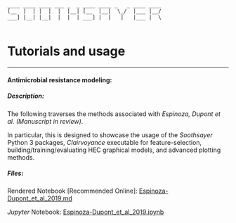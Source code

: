 ```

____ ____ ____ ___ _  _ ____ ____ _   _ ____ ____ 
[__  |  | |  |  |  |__| [__  |__|  \_/  |___ |__/ 
___] |__| |__|  |  |  | ___] |  |   |   |___ |  \ 
                                                  
```

# Tutorials and usage

_________________________________


#### Antimicrobial resistance modeling:
##### Description:

The following traverses the methods associated with *Espinoza, Dupont et al. (Manuscript in review)*.  

In particular, this is designed to showcase the usage of the *Soothsayer* Python 3 packages, *Clairvoyance* executable for feature-selection, building/training/evaluating HEC graphical models, and advanced plotting methods.

##### Files:
Rendered Notebook [Recommended Online]: [Espinoza-Dupont\_et\_al_2019.md](https://github.com/jolespin/antimicrobial_resistance_modeling/blob/master/Espinoza-Dupont_et_al_2019/Notebooks/markdown_version/Espinoza-Dupont_et_al_2019.md)

*Jupyter* Notebook: [Espinoza-Dupont\_et\_al_2019.ipynb](https://github.com/jolespin/antimicrobial_resistance_modeling/blob/master/Espinoza-Dupont_et_al_2019/Notebooks/Espinoza-Dupont_et_al_2019.ipynb)






